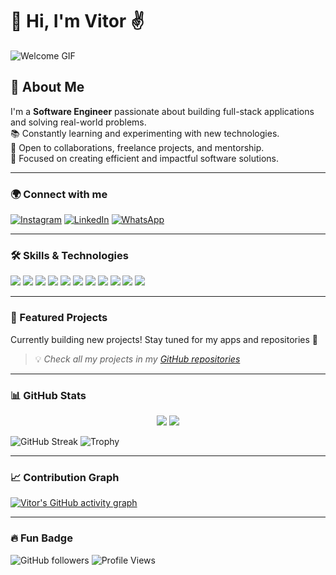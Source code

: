  
# 👋 Hi, I'm Vitor ✌️

![Welcome GIF](https://media.giphy.com/media/l0MYt5jPR6QX5pnqM/giphy.gif)

## 🌌 About Me
I'm a **Software Engineer** passionate about building full-stack applications and solving real-world problems.  
📚 Constantly learning and experimenting with new technologies.  
🤝 Open to collaborations, freelance projects, and mentorship.  
🚀 Focused on creating efficient and impactful software solutions.

---

### 🌍 Connect with me
[![Instagram](https://img.shields.io/badge/Instagram-E4405F?style=for-the-badge&logo=instagram&logoColor=white)](https://www.instagram.com/dutra.mlo?igsh=MWJ5cmxsdTM5dHpteA==)
[![LinkedIn](https://img.shields.io/badge/LinkedIn-0077B5?style=for-the-badge&logo=linkedin&logoColor=white)](https://www.linkedin.com/in/vitordutramelo?utm_source=share&utm_campaign=share_via&utm_content=profile&utm_medium=android_app)
[![WhatsApp](https://img.shields.io/badge/WhatsApp-25D366?style=for-the-badge&logo=whatsapp&logoColor=white)](https://wa.me/447784314195)

---

### 🛠️ Skills & Technologies
<p>
  <img src="https://img.shields.io/badge/JavaScript-F7DF1E?style=for-the-badge&logo=javascript&logoColor=black" />
  <img src="https://img.shields.io/badge/HTML5-E34F26?style=for-the-badge&logo=html5&logoColor=white" />
  <img src="https://img.shields.io/badge/CSS3-1572B6?style=for-the-badge&logo=css3&logoColor=white" />
  <img src="https://img.shields.io/badge/React-61DAFB?style=for-the-badge&logo=react&logoColor=black" />
  <img src="https://img.shields.io/badge/Tailwind-38B2AC?style=for-the-badge&logo=tailwind-css&logoColor=white" />
  <img src="https://img.shields.io/badge/Node.js-339933?style=for-the-badge&logo=node.js&logoColor=white" />
  <img src="https://img.shields.io/badge/PHP-777BB4?style=for-the-badge&logo=php&logoColor=white" />
  <img src="https://img.shields.io/badge/Java-ED8B00?style=for-the-badge&logo=openjdk&logoColor=white" />
  <img src="https://img.shields.io/badge/Python-3776AB?style=for-the-badge&logo=python&logoColor=white" />
  <img src="https://img.shields.io/badge/MongoDB-47A248?style=for-the-badge&logo=mongodb&logoColor=white" />
  <img src="https://img.shields.io/badge/SQL_Server-CC2927?style=for-the-badge&logo=microsoft-sql-server&logoColor=white" />
</p>

---

### 🌟 Featured Projects
Currently building new projects! Stay tuned for my apps and repositories 🚀

> 💡 *Check all my projects in my [GitHub repositories](https://github.com/Vitor2209?tab=repositories)*

---

### 📊 GitHub Stats
<div align="center">
  <img src="https://github-readme-stats.vercel.app/api?username=Vitor2209&show_icons=true&theme=radical" />
  <img src="https://github-readme-stats.vercel.app/api/top-langs/?username=Vitor2209&layout=compact&theme=radical" />
</div>

![GitHub Streak](https://github-readme-streak-stats.herokuapp.com/?user=Vitor2209&theme=radical)
![Trophy](https://github-profile-trophy.vercel.app/?username=Vitor2209&theme=darkhub)

---

### 📈 Contribution Graph
[![Vitor's GitHub activity graph](https://github-readme-activity-graph.vercel.app/graph?username=Vitor2209&theme=react-dark)](https://github.com/Vitor2209)

---

### 🔥 Fun Badge
![GitHub followers](https://img.shields.io/github/followers/Vitor2209?label=Follow&style=social)
![Profile Views](https://komarev.com/ghpvc/?username=Vitor2209)